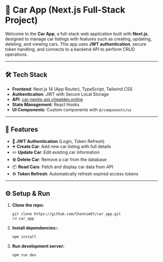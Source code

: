 # 🚗 Car App (Next.js Full-Stack Project)

Welcome to the **Car App**, a full-stack web application built with **Next.js**, designed to manage car listings with features such as creating, updating, deleting, and viewing cars. This app uses **JWT authentication**, secure token handling, and connects to a backend API to perform CRUD operations.

---

## 🛠️ Tech Stack

- **Frontend**: Next.js 14 (App Router), TypeScript, Tailwind CSS
- **Authentication**: JWT with Secure Local Storage
- **API**: [car-nextjs-api.cheatdev.online](https://car-nextjs-api.cheatdev.online/docs)
- **State Management**: React Hooks
- **UI Components**: Custom components with `@/components/ui`

---

## 🚀 Features

- 🔐 **JWT Authentication** (Login, Token Refresh)
- ➕ **Create Car**: Add new car listing with full details
- ✏️ **Update Car**: Edit existing car information
- 🗑️ **Delete Car**: Remove a car from the database
- 📦 **Read Cars**: Fetch and display car data from API
- ♻️ **Token Refresh**: Automatically refresh expired access tokens


---


## ⚙️ Setup & Run

1. **Clone the repo:**
   ```bash
   git clone https://github.com/ChannimEY/car_app.git
   cd car_app
2. **Install dependencies::**
   ```bash
   npm install

3. **Run development server:**
   ```bash
   npm run dev